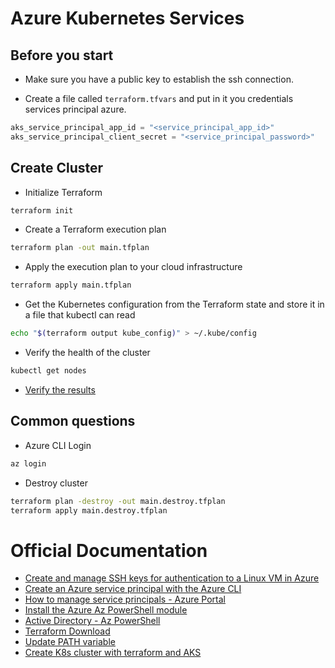 # Azure Kubernetes Services

## Before you start

- Make sure you have a public key to establish the ssh connection.

- Create a file called `terraform.tfvars` and put in it you credentials services principal azure.
```tfvars
aks_service_principal_app_id = "<service_principal_app_id>"
aks_service_principal_client_secret = "<service_principal_password>"
```
## Create Cluster

- Initialize Terraform
```sh
terraform init
```

- Create a Terraform execution plan
```sh
terraform plan -out main.tfplan
```

- Apply the execution plan to your cloud infrastructure
```sh
terraform apply main.tfplan
```
- Get the Kubernetes configuration from the Terraform state and store it in a file that kubectl can read
```sh
echo "$(terraform output kube_config)" > ~/.kube/config
```

- Verify the health of the cluster
```sh
kubectl get nodes
```

- [Verify the results](https://learn.microsoft.com/en-us/azure/developer/terraform/create-k8s-cluster-with-tf-and-aks#verify-the-results)

## Common questions

- Azure CLI Login
```sh
az login
```
- Destroy cluster
```sh
terraform plan -destroy -out main.destroy.tfplan
terraform apply main.destroy.tfplan
```


# Official Documentation

- [Create and manage SSH keys for authentication to a Linux VM in Azure](https://learn.microsoft.com/en-us/azure/virtual-machines/linux/create-ssh-keys-detailed)
- [Create an Azure service principal with the Azure CLI](https://docs.microsoft.com/en-us/cli/azure/create-an-azure-service-principal-azure-cli)
- [How to manage service principals - Azure Portal](https://docs.microsoft.com/en-us/azure/developer/python/how-to-manage-service-principals)
- [Install the Azure Az PowerShell module](https://docs.microsoft.com/en-us/powershell/azure/install-az-ps?view=azps-8.3.0)
- [Active Directory - Az PowerShell](https://docs.microsoft.com/en-us/powershell/module/az.resources/?view=azps-8.3.0#active-directory)
- [Terraform Download](https://www.terraform.io/downloads)
- [Update PATH variable](https://zwbetz.com/how-to-add-a-binary-to-your-path-on-macos-linux-windows/#:~:text=Windows%20GUI%20%23%201%20Create%20folder%20C%3A%5Cbin%202,settings%205%20Click%20Environment%20Variables%20More%20items...%20)
- [Create K8s cluster with terraform and AKS](https://docs.microsoft.com/en-us/azure/developer/terraform/create-k8s-cluster-with-tf-and-aks)